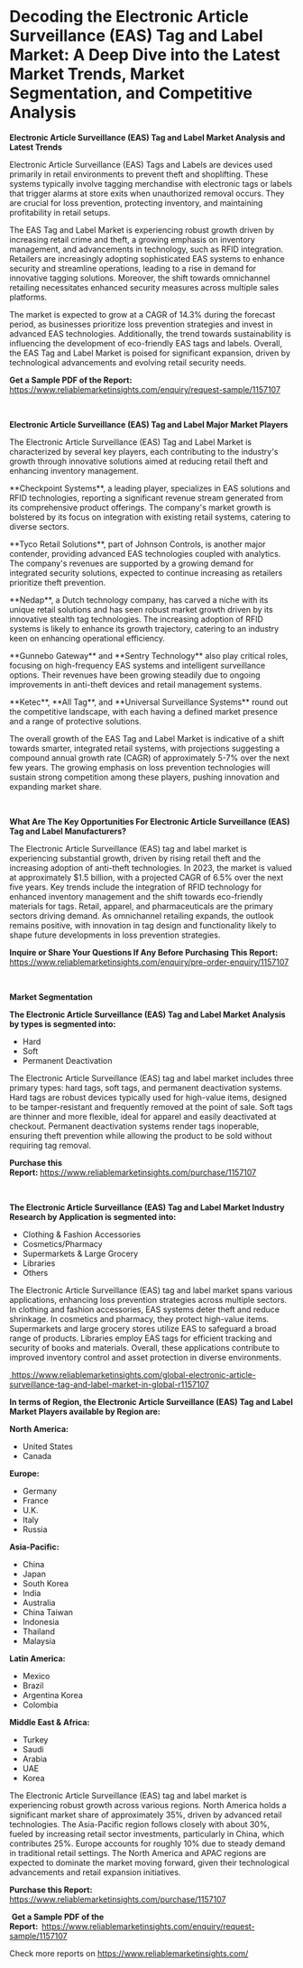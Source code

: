 <p><h1>Decoding the Electronic Article Surveillance (EAS) Tag and Label Market: A Deep Dive into the Latest Market Trends, Market Segmentation, and Competitive Analysis</h1></p><p><strong>Electronic Article Surveillance (EAS) Tag and Label Market Analysis and Latest Trends</strong></p>
<p><p>Electronic Article Surveillance (EAS) Tags and Labels are devices used primarily in retail environments to prevent theft and shoplifting. These systems typically involve tagging merchandise with electronic tags or labels that trigger alarms at store exits when unauthorized removal occurs. They are crucial for loss prevention, protecting inventory, and maintaining profitability in retail setups.</p><p>The EAS Tag and Label Market is experiencing robust growth driven by increasing retail crime and theft, a growing emphasis on inventory management, and advancements in technology, such as RFID integration. Retailers are increasingly adopting sophisticated EAS systems to enhance security and streamline operations, leading to a rise in demand for innovative tagging solutions. Moreover, the shift towards omnichannel retailing necessitates enhanced security measures across multiple sales platforms.</p><p>The market is expected to grow at a CAGR of 14.3% during the forecast period, as businesses prioritize loss prevention strategies and invest in advanced EAS technologies. Additionally, the trend towards sustainability is influencing the development of eco-friendly EAS tags and labels. Overall, the EAS Tag and Label Market is poised for significant expansion, driven by technological advancements and evolving retail security needs.</p></p>
<p><strong>Get a Sample PDF of the Report:&nbsp;</strong> <a href="https://www.reliablemarketinsights.com/enquiry/request-sample/1157107?utm_campaign=2891&utm_medium=2&utm_source=Github&utm_content=ia&utm_term=05042025&utm_id=electronic-article-surveillance-eas-tag-and-label">https://www.reliablemarketinsights.com/enquiry/request-sample/1157107</a></p>
<p>&nbsp;</p>
<p><strong>Electronic Article Surveillance (EAS) Tag and Label Major Market Players</strong></p>
<p><p>The Electronic Article Surveillance (EAS) Tag and Label Market is characterized by several key players, each contributing to the industry's growth through innovative solutions aimed at reducing retail theft and enhancing inventory management.</p><p>**Checkpoint Systems**, a leading player, specializes in EAS solutions and RFID technologies, reporting a significant revenue stream generated from its comprehensive product offerings. The company's market growth is bolstered by its focus on integration with existing retail systems, catering to diverse sectors. </p><p>**Tyco Retail Solutions**, part of Johnson Controls, is another major contender, providing advanced EAS technologies coupled with analytics. The company's revenues are supported by a growing demand for integrated security solutions, expected to continue increasing as retailers prioritize theft prevention.</p><p>**Nedap**, a Dutch technology company, has carved a niche with its unique retail solutions and has seen robust market growth driven by its innovative stealth tag technologies. The increasing adoption of RFID systems is likely to enhance its growth trajectory, catering to an industry keen on enhancing operational efficiency.</p><p>**Gunnebo Gateway** and **Sentry Technology** also play critical roles, focusing on high-frequency EAS systems and intelligent surveillance options. Their revenues have been growing steadily due to ongoing improvements in anti-theft devices and retail management systems.</p><p>**Ketec**, **All Tag**, and **Universal Surveillance Systems** round out the competitive landscape, with each having a defined market presence and a range of protective solutions.</p><p>The overall growth of the EAS Tag and Label Market is indicative of a shift towards smarter, integrated retail systems, with projections suggesting a compound annual growth rate (CAGR) of approximately 5-7% over the next few years. The growing emphasis on loss prevention technologies will sustain strong competition among these players, pushing innovation and expanding market share.</p></p>
<p>&nbsp;</p>
<p><strong>What Are The Key Opportunities For Electronic Article Surveillance (EAS) Tag and Label Manufacturers?</strong></p>
<p><p>The Electronic Article Surveillance (EAS) tag and label market is experiencing substantial growth, driven by rising retail theft and the increasing adoption of anti-theft technologies. In 2023, the market is valued at approximately $1.5 billion, with a projected CAGR of 6.5% over the next five years. Key trends include the integration of RFID technology for enhanced inventory management and the shift towards eco-friendly materials for tags. Retail, apparel, and pharmaceuticals are the primary sectors driving demand. As omnichannel retailing expands, the outlook remains positive, with innovation in tag design and functionality likely to shape future developments in loss prevention strategies.</p></p>
<p><strong>Inquire or Share Your Questions If Any Before Purchasing This Report:</strong> <a href="https://www.reliablemarketinsights.com/enquiry/pre-order-enquiry/1157107?utm_campaign=2891&utm_medium=2&utm_source=Github&utm_content=ia&utm_term=05042025&utm_id=electronic-article-surveillance-eas-tag-and-label">https://www.reliablemarketinsights.com/enquiry/pre-order-enquiry/1157107</a></p>
<p>&nbsp;</p>
<p><strong>Market Segmentation</strong></p>
<p><strong>The Electronic Article Surveillance (EAS) Tag and Label Market Analysis by types is segmented into:</strong></p>
<p><ul><li>Hard</li><li>Soft</li><li>Permanent Deactivation</li></ul></p>
<p><p>The Electronic Article Surveillance (EAS) tag and label market includes three primary types: hard tags, soft tags, and permanent deactivation systems. Hard tags are robust devices typically used for high-value items, designed to be tamper-resistant and frequently removed at the point of sale. Soft tags are thinner and more flexible, ideal for apparel and easily deactivated at checkout. Permanent deactivation systems render tags inoperable, ensuring theft prevention while allowing the product to be sold without requiring tag removal.</p></p>
<p><strong>Purchase this Report:&nbsp;</strong><a href="https://www.reliablemarketinsights.com/purchase/1157107?utm_campaign=2891&utm_medium=2&utm_source=Github&utm_content=ia&utm_term=05042025&utm_id=electronic-article-surveillance-eas-tag-and-label">https://www.reliablemarketinsights.com/purchase/1157107</a></p>
<p>&nbsp;</p>
<p><strong>The Electronic Article Surveillance (EAS) Tag and Label Market Industry Research by Application is segmented into:</strong></p>
<p><ul><li>Clothing & Fashion Accessories</li><li>Cosmetics/Pharmacy</li><li>Supermarkets & Large Grocery</li><li>Libraries</li><li>Others</li></ul></p>
<p><p>The Electronic Article Surveillance (EAS) tag and label market spans various applications, enhancing loss prevention strategies across multiple sectors. In clothing and fashion accessories, EAS systems deter theft and reduce shrinkage. In cosmetics and pharmacy, they protect high-value items. Supermarkets and large grocery stores utilize EAS to safeguard a broad range of products. Libraries employ EAS tags for efficient tracking and security of books and materials. Overall, these applications contribute to improved inventory control and asset protection in diverse environments.</p></p>
<p><a href="https://www.reliablemarketinsights.com/global-electronic-article-surveillance-tag-and-label-market-in-global-r1157107?utm_campaign=2891&utm_medium=2&utm_source=Github&utm_content=ia&utm_term=05042025&utm_id=electronic-article-surveillance-eas-tag-and-label">&nbsp;https://www.reliablemarketinsights.com/global-electronic-article-surveillance-tag-and-label-market-in-global-r1157107</a></p>
<p><strong>In terms of Region, the Electronic Article Surveillance (EAS) Tag and Label Market Players available by Region are:</strong></p>
<p>
    <p> <strong> North America: </strong>
        <ul>
            <li>United States</li>
            <li>Canada</li>
        </ul>
        </p> 
    <p> <strong> Europe: </strong>
        <ul>
            <li>Germany</li>
            <li>France</li>
            <li>U.K.</li>
            <li>Italy</li>
            <li>Russia</li>
        </ul>
        </p> 
    <p> <strong> Asia-Pacific: </strong>
        <ul>
            <li>China</li>
            <li>Japan</li>
            <li>South Korea</li>
            <li>India</li>
            <li>Australia</li>
            <li>China Taiwan</li>
            <li>Indonesia</li>
            <li>Thailand</li>
            <li>Malaysia</li>
        </ul>
        </p> 
    <p> <strong> Latin America: </strong>
        <ul>
            <li>Mexico</li>
            <li>Brazil</li>
            <li>Argentina Korea</li>
            <li>Colombia</li>
        </ul>
        </p> 
    <p> <strong> Middle East & Africa: </strong>
        <ul>
            <li>Turkey</li>
            <li>Saudi</li>
            <li>Arabia</li>
            <li>UAE</li>
            <li>Korea</li>
        </ul>
    </p>
    </p>
<p><p>The Electronic Article Surveillance (EAS) tag and label market is experiencing robust growth across various regions. North America holds a significant market share of approximately 35%, driven by advanced retail technologies. The Asia-Pacific region follows closely with about 30%, fueled by increasing retail sector investments, particularly in China, which contributes 25%. Europe accounts for roughly 10% due to steady demand in traditional retail settings. The North America and APAC regions are expected to dominate the market moving forward, given their technological advancements and retail expansion initiatives.</p></p>
<p><strong>Purchase this Report: </strong><a href="https://www.reliablemarketinsights.com/purchase/1157107?utm_campaign=2891&utm_medium=2&utm_source=Github&utm_content=ia&utm_term=05042025&utm_id=electronic-article-surveillance-eas-tag-and-label">https://www.reliablemarketinsights.com/purchase/1157107</a></p>
<p>&nbsp;<strong>Get a Sample PDF of the Report:&nbsp;&nbsp;</strong><a href="https://www.reliablemarketinsights.com/enquiry/request-sample/1157107?utm_campaign=2891&utm_medium=2&utm_source=Github&utm_content=ia&utm_term=05042025&utm_id=electronic-article-surveillance-eas-tag-and-label">https://www.reliablemarketinsights.com/enquiry/request-sample/1157107</a></p>
<p><strong></strong></p>
<p>Check more reports on <a href="https://www.reliablemarketinsights.com/?utm_campaign=2891&utm_medium=2&utm_source=Github&utm_content=ia&utm_term=05042025&utm_id=electronic-article-surveillance-eas-tag-and-label">https://www.reliablemarketinsights.com/</a></p>
